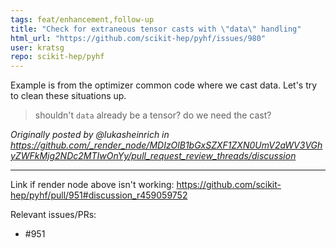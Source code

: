 ```yaml
---
tags: feat/enhancement,follow-up
title: "Check for extraneous tensor casts with \"data\" handling"
html_url: "https://github.com/scikit-hep/pyhf/issues/980"
user: kratsg
repo: scikit-hep/pyhf
---
```


Example is from the optimizer common code where we cast data. Let's try to clean these situations up.

> shouldn't `data` already be a tensor? do we need the cast?

_Originally posted by @lukasheinrich in https://github.com/_render_node/MDIzOlB1bGxSZXF1ZXN0UmV2aWV3VGhyZWFkMjg2NDc2MTIwOnYy/pull_request_review_threads/discussion_

----

Link if render node above isn't working: https://github.com/scikit-hep/pyhf/pull/951#discussion_r459059752

Relevant issues/PRs:
- #951